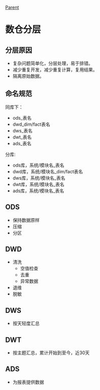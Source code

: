 [Parent](../README.md)

# 数仓分层

## 分层原因

* 复杂问题简单化，分层处理，易于排错。
* 减少重复开发，减少重复计算，复用结果。
* 隔离原始数据。

## 命名规范

同库下：

* ods_表名
* dwd_dim/fact表名
* dws_表名
* dwt_表名
* ads_表名

分库:

* ods库，系统/模块名_表名
* dwd库，系统/模块名_dim/fact表名
* dws库，系统/模块名_表名
* dwt库，系统/模块名_表名
* ads库，系统/模块名_表名

## ODS

* 保持数据原样
* 压缩
* 分区

## DWD

* 清洗
    * 空值检查
    * 去重
    * 异常数据
* 退维
* 脱敏

## DWS

* 按天轻度汇总

## DWT

* 按主题汇总，累计开始到至今，近30天

## ADS

* 为报表提供数据